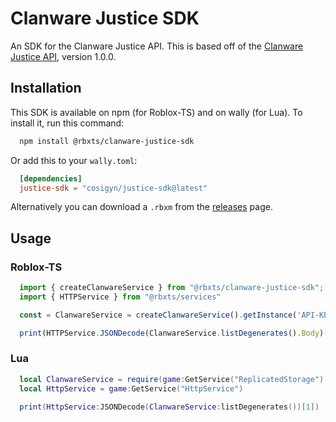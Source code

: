 # Clanware Justice SDK
An SDK for the Clanware Justice API. This is based off of the [Clanware Justice API](https://justice.clanware.org/api/docs), version 1.0.0.

## Installation
This SDK is available on npm (for Roblox-TS) and on wally (for Lua). To install it, run this command:
```bash
  npm install @rbxts/clanware-justice-sdk
```

Or add this to your `wally.toml`:
```toml
  [dependencies]
  justice-sdk = "cosigyn/justice-sdk@latest"
```

Alternatively you can download a `.rbxm` from the [releases](https://github.com/Clanware-Innovations/justice-lua-sdk/releases) page.

## Usage
### Roblox-TS
```ts
  import { createClanwareService } from "@rbxts/clanware-justice-sdk";
  import { HTTPService } from "@rbxts/services"

  const = ClanwareService = createClanwareService().getInstance('API-KEY')

  print(HTTPService.JSONDecode(ClanwareService.listDegenerates().Body)[0])
```

### Lua
```lua
  local ClanwareService = require(game:GetService("ReplicatedStorage").ClanwareService).getInstance('API-KEY')
  local HttpService = game:GetService("HttpService")

  print(HttpService:JSONDecode(ClanwareService:listDegenerates())[1])
```